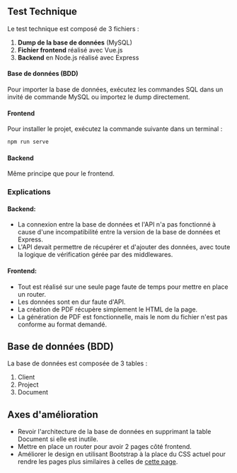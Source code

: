 ## Test Technique

Le test technique est composé de 3 fichiers :

1. **Dump de la base de données** (MySQL)
2. **Fichier frontend** réalisé avec Vue.js
3. **Backend** en Node.js réalisé avec Express

#### Base de données (BDD)

Pour importer la base de données, exécutez les commandes SQL dans un invité de commande MySQL ou importez le dump directement.

#### Frontend

Pour installer le projet, exécutez la commande suivante dans un terminal :

```bash
npm run serve
```
#### Backend

Même principe que pour le frontend.

### Explications

#### Backend:

- La connexion entre la base de données et l'API n'a pas fonctionné à cause d'une incompatibilité entre la version de la base de données et Express.
- L'API devait permettre de récupérer et d'ajouter des données, avec toute la logique de vérification gérée par des middlewares.

#### Frontend:

- Tout est réalisé sur une seule page faute de temps pour mettre en place un router.
- Les données sont en dur faute d'API.
- La création de PDF récupère simplement le HTML de la page.
- La génération de PDF est fonctionnelle, mais le nom du fichier n'est pas conforme au format demandé.

## Base de données (BDD)

La base de données est composée de 3 tables :

1. Client
2. Project
3. Document

## Axes d'amélioration

- Revoir l'architecture de la base de données en supprimant la table Document si elle est inutile.
- Mettre en place un router pour avoir 2 pages côté frontend.
- Améliorer le design en utilisant Bootstrap à la place du CSS actuel pour rendre les pages plus similaires à celles de [cette page](https://www.axa.fr/mutuelle-sante/complementaire-sante-en-ligne/#!/vos-informations).
